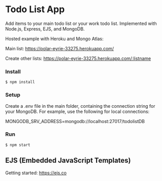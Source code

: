 # Todo List App

Add items to your main todo list or your work todo list. Implemented with Node.js, Express, EJS, and MongoDB.

Hosted example with Heroku and Mongo Atlas:

Main list: https://polar-eyrie-33275.herokuapp.com/

Create other lists: https://polar-eyrie-33275.herokuapp.com/:listname

### Install

    $ npm install

### Setup

Create a .env file in the main folder, containing the connection string for your MongoDB. For example, use the following for local connections:

MONGODB_SRV_ADDRESS=mongodb://localhost:27017/todolistDB

### Run

    $ npm start

## EJS (Embedded JavaScript Templates)

Getting started: https://ejs.co
